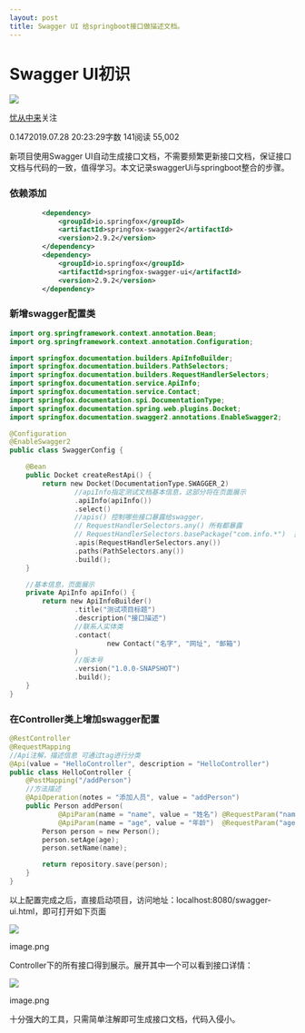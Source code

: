 ```yaml
---
layout: post
title: Swagger UI 给springboot接口做描述文档。
---
```


# Swagger UI初识

[![](https://cdn2.jianshu.io/assets/default_avatar/8-a356878e44b45ab268a3b0bbaaadeeb7.jpg)](/u/7fbc54c95a8a)

[忧从中来](/u/7fbc54c95a8a)关注

0.1472019.07.28 20:23:29字数 141阅读 55,002

新项目使用Swagger UI自动生成接口文档，不需要频繁更新接口文档，保证接口文档与代码的一致，值得学习。本文记录swaggerUi与springboot整合的步骤。

### 依赖添加

```xml
        <dependency>
            <groupId>io.springfox</groupId>
            <artifactId>springfox-swagger2</artifactId>
            <version>2.9.2</version>
        </dependency>
        <dependency>
            <groupId>io.springfox</groupId>
            <artifactId>springfox-swagger-ui</artifactId>
            <version>2.9.2</version>
        </dependency>
```

### 新增swagger配置类

```swift
import org.springframework.context.annotation.Bean;
import org.springframework.context.annotation.Configuration;

import springfox.documentation.builders.ApiInfoBuilder;
import springfox.documentation.builders.PathSelectors;
import springfox.documentation.builders.RequestHandlerSelectors;
import springfox.documentation.service.ApiInfo;
import springfox.documentation.service.Contact;
import springfox.documentation.spi.DocumentationType;
import springfox.documentation.spring.web.plugins.Docket;
import springfox.documentation.swagger2.annotations.EnableSwagger2;

@Configuration
@EnableSwagger2
public class SwaggerConfig {

    @Bean
    public Docket createRestApi() {
        return new Docket(DocumentationType.SWAGGER_2)
                //apiInfo指定测试文档基本信息，这部分将在页面展示
                .apiInfo(apiInfo())
                .select()
                //apis() 控制哪些接口暴露给swagger，
                // RequestHandlerSelectors.any() 所有都暴露
                // RequestHandlerSelectors.basePackage("com.info.*")  指定包位置
                .apis(RequestHandlerSelectors.any())
                .paths(PathSelectors.any())
                .build();
    }

    //基本信息，页面展示
    private ApiInfo apiInfo() {
        return new ApiInfoBuilder()
                .title("测试项目标题")
                .description("接口描述")
                //联系人实体类
                .contact(
                        new Contact("名字", "网址", "邮箱")
                )
                //版本号
                .version("1.0.0-SNAPSHOT")
                .build();
    }
}
```

### 在Controller类上增加swagger配置

```kotlin
@RestController
@RequestMapping
//Api注解，描述信息 可通过tag进行分类
@Api(value = "HelloController", description = "HelloController")
public class HelloController {
    @PostMapping("/addPerson")
    //方法描述
    @ApiOperation(notes = "添加人员", value = "addPerson")
    public Person addPerson(
            @ApiParam(name = "name", value = "姓名") @RequestParam("name") String name,
            @ApiParam(name = "age", value = "年龄")  @RequestParam("age") Integer age) {
        Person person = new Person();
        person.setAge(age);
        person.setName(name);

        return repository.save(person);
    }
}
```

以上配置完成之后，直接启动项目，访问地址：localhost:8080/swagger-ui.html，即可打开如下页面

  

![](//upload-images.jianshu.io/upload_images/13315438-032876ad116580a0.png?imageMogr2/auto-orient/strip|imageView2/2/w/1200/format/webp)

image.png

  

Controller下的所有接口得到展示。展开其中一个可以看到接口详情：

  

![](//upload-images.jianshu.io/upload_images/13315438-5b68e3ba01b50503.png?imageMogr2/auto-orient/strip|imageView2/2/w/1200/format/webp)

image.png

  
十分强大的工具，只需简单注解即可生成接口文档，代码入侵小。
